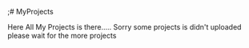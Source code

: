;# MyProjects

Here All My Projects is there.....
Sorry some projects is didn't uploaded 
please wait for the more projects
